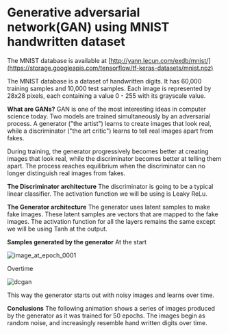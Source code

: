 # Generative adversarial network(GAN) using MNIST handwritten dataset
The MNIST database is available at [http://yann.lecun.com/exdb/mnist/](https://storage.googleapis.com/tensorflow/tf-keras-datasets/mnist.npz)

The MNIST database is a dataset of handwritten digits. It has 60,000 training samples and 10,000 test samples. Each image is represented by 28x28 pixels, each containing a value 0 - 255 with its grayscale value.

**What are GANs?**
GAN is one of the most interesting ideas in computer science today. Two models are trained simultaneously by an adversarial process. A generator ("the artist") learns to create images that look real, while a discriminator ("the art critic") learns to tell real images apart from fakes.

During training, the generator progressively becomes better at creating images that look real, while the discriminator becomes better at telling them apart. The process reaches equilibrium when the discriminator can no longer distinguish real images from fakes.


**The Discriminator architecture**
The discriminator is going to be a typical linear classifier.
The activation function we will be using is Leaky ReLu.


**The Generator architecture**
The generator uses latent samples to make fake images. These latent samples are vectors that are mapped to the fake images.
The activation function for all the layers remains the same except we will be using Tanh at the output.


**Samples generated by the generator**
At the start

![image_at_epoch_0001](https://github.com/abulzunayed/Machine-learning/assets/122612945/69967c5e-cc4a-4499-ab76-b79a99fe47ab)

Overtime

![dcgan](https://github.com/abulzunayed/Machine-learning/assets/122612945/f279bdb4-ce95-47a0-add7-7491f4d8e25a)

This way the generator starts out with noisy images and learns over time.

**Conclusions**
The following animation shows a series of images produced by the generator as it was trained for 50 epochs. The images begin as random noise, and increasingly resemble hand written digits over time.
